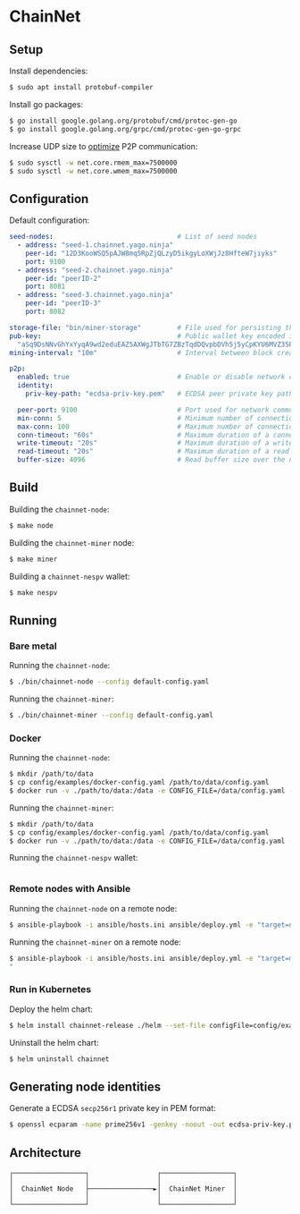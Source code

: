 # ChainNet
## Setup
Install dependencies: 
```bash
$ sudo apt install protobuf-compiler 
```

Install go packages: 
```bash
$ go install google.golang.org/protobuf/cmd/protoc-gen-go
$ go install google.golang.org/grpc/cmd/protoc-gen-go-grpc
```

Increase UDP size to [optimize](https://github.com/quic-go/quic-go/wiki/UDP-Buffer-Sizes) P2P communication:  
```bash
$ sudo sysctl -w net.core.rmem_max=7500000
$ sudo sysctl -w net.core.wmem_max=7500000
```
## Configuration
Default configuration:
```yaml
seed-nodes:                               # List of seed nodes
  - address: "seed-1.chainnet.yago.ninja"
    peer-id: "12D3KooWSQ5pAJW8mq5RpZjQLzyD5ikgyLoXWjJz8HfteW7jiyks"
    port: 9100
  - address: "seed-2.chainnet.yago.ninja"
    peer-id: "peerID-2"
    port: 8081
  - address: "seed-3.chainnet.yago.ninja"
    peer-id: "peerID-3"
    port: 8082

storage-file: "bin/miner-storage"         # File used for persisting the chain status
pub-key:                                  # Public wallet key encoded in base58, used for receiving mining rewards
  "aSq9DsNNvGhYxYyqA9wd2eduEAZ5AXWgJTbTG7ZBzTqdDQvpbDVh5j5yCpKYU6MVZ35PW9KegkuX1JZDLHdkaTAbKXwfx4Pjy2At82Dda9ujs8d5ReXF22QHk2JA"
mining-interval: "10m"                    # Interval between block creation

p2p:
  enabled: true                           # Enable or disable network communication
  identity:
    priv-key-path: "ecdsa-priv-key.pem"   # ECDSA peer private key path in PEM format (leave empty to generate a random identity)

  peer-port: 9100                         # Port used for network communication with other peers
  min-conn: 5                             # Minimum number of connections
  max-conn: 100                           # Maximum number of connections
  conn-timeout: "60s"                     # Maximum duration of a connection
  write-timeout: "20s"                    # Maximum duration of a write stream
  read-timeout: "20s"                     # Maximum duration of a read stream
  buffer-size: 4096                       # Read buffer size over the network
```
## Build
Building the `chainnet-node`: 
```bash
$ make node
```

Building the `chainnet-miner` node:
```bash
$ make miner
```

Building a `chainnet-nespv` wallet:
```bash
$ make nespv 
````

## Running
### Bare metal
Running the `chainnet-node`: 
```bash
$ ./bin/chainnet-node --config default-config.yaml 
```

Running the `chainnet-miner`: 
```bash
$ ./bin/chainnet-miner --config default-config.yaml 
```
### Docker
Running the `chainnet-node`: 
```bash 
$ mkdir /path/to/data
$ cp config/examples/docker-config.yaml /path/to/data/config.yaml
$ docker run -v ./path/to/data:/data -e CONFIG_FILE=/data/config.yaml -p 8080:8080 yagoninja/chainnet-node:latest
```
Running the `chainnet-miner`: 
```bash 
$ mkdir /path/to/data
$ cp config/examples/docker-config.yaml /path/to/data/config.yaml
$ docker run -v ./path/to/data:/data -e CONFIG_FILE=/data/config.yaml -p 8080:8080 yagoninja/chainnet-miner:latest
```

Running the `chainnet-nespv` wallet: 
```bash

```

### Remote nodes with Ansible
Running the `chainnet-node` on a remote node:
```bash
$ ansible-playbook -i ansible/hosts.ini ansible/deploy.yml -e "target=node config=../config/examples/seed-node-config.yaml"
```

Running the `chainnet-miner` on a remote node:
```bash
$ ansible-playbook -i ansible/hosts.ini ansible/deploy.yml -e "target=miner config=../config/examples/seed-node-config.yaml"
"
```

### Run in Kubernetes 
Deploy the helm chart:
```bash
$ helm install chainnet-release ./helm --set-file configFile=config/examples/kubernetes-config.yaml
```

Uninstall the helm chart:
```bash
$ helm uninstall chainnet
```

## Generating node identities
Generate a ECDSA `secp256r1` private key in PEM format: 
```bash
$ openssl ecparam -name prime256v1 -genkey -noout -out ecdsa-priv-key.pem
```


## Architecture
```ascii
┌──────────────────┐                 ┌──────────────────┐
│                  │                 │                  │
│  ChainNet Node   ├────────────────►│  ChainNet Miner  │
│                  │                 │                  │
└──────────────────┘                 └──────────────────┘
```
